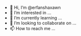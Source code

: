 - 👋 Hi, I’m @erfanshaxawn
- 👀 I’m interested in ...
- 🌱 I’m currently learning ...
- 💞️ I’m looking to collaborate on ...
- 📫 How to reach me ...

<!---
erfanshaxawn/erfanshaxawn is a ✨ special ✨ repository because its `README.md` (this file) appears on your GitHub profile.
You can click the Preview link to take a look at your changes.
--->
